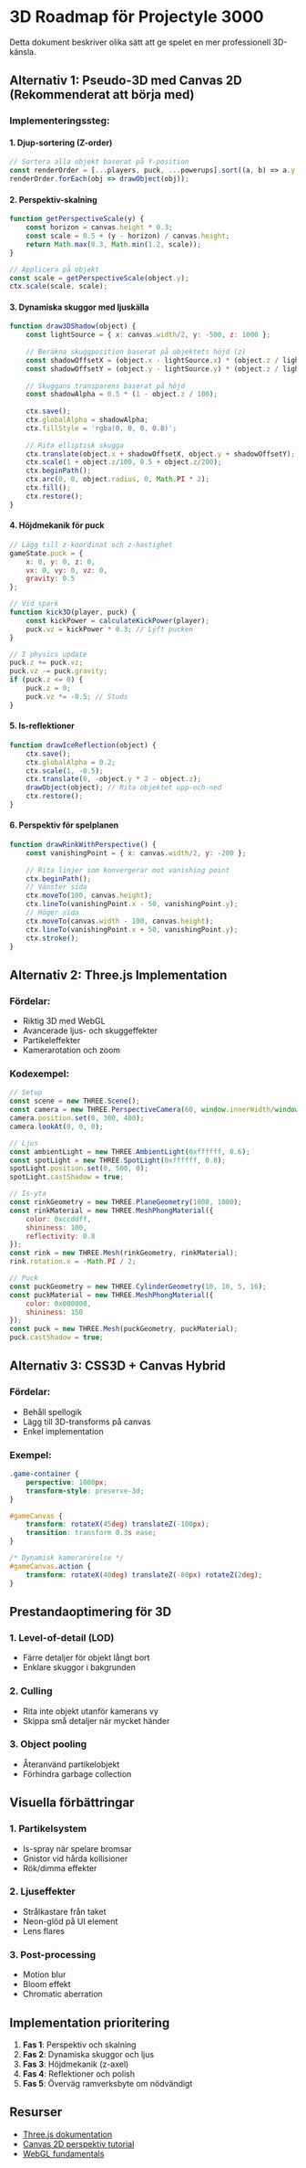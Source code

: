 # 3D Roadmap för Projectyle 3000

Detta dokument beskriver olika sätt att ge spelet en mer professionell 3D-känsla.

## Alternativ 1: Pseudo-3D med Canvas 2D (Rekommenderat att börja med)

### Implementeringssteg:

#### 1. Djup-sortering (Z-order)
```javascript
// Sortera alla objekt baserat på Y-position
const renderOrder = [...players, puck, ...powerups].sort((a, b) => a.y - b.y);
renderOrder.forEach(obj => drawObject(obj));
```

#### 2. Perspektiv-skalning
```javascript
function getPerspectiveScale(y) {
    const horizon = canvas.height * 0.3;
    const scale = 0.5 + (y - horizon) / canvas.height;
    return Math.max(0.3, Math.min(1.2, scale));
}

// Applicera på objekt
const scale = getPerspectiveScale(object.y);
ctx.scale(scale, scale);
```

#### 3. Dynamiska skuggor med ljuskälla
```javascript
function draw3DShadow(object) {
    const lightSource = { x: canvas.width/2, y: -500, z: 1000 };
    
    // Beräkna skuggposition baserat på objektets höjd (z)
    const shadowOffsetX = (object.x - lightSource.x) * (object.z / lightSource.z);
    const shadowOffsetY = (object.y - lightSource.y) * (object.z / lightSource.z);
    
    // Skuggans transparens baserat på höjd
    const shadowAlpha = 0.5 * (1 - object.z / 100);
    
    ctx.save();
    ctx.globalAlpha = shadowAlpha;
    ctx.fillStyle = 'rgba(0, 0, 0, 0.8)';
    
    // Rita elliptisk skugga
    ctx.translate(object.x + shadowOffsetX, object.y + shadowOffsetY);
    ctx.scale(1 + object.z/100, 0.5 + object.z/200);
    ctx.beginPath();
    ctx.arc(0, 0, object.radius, 0, Math.PI * 2);
    ctx.fill();
    ctx.restore();
}
```

#### 4. Höjdmekanik för puck
```javascript
// Lägg till z-koordinat och z-hastighet
gameState.puck = {
    x: 0, y: 0, z: 0,
    vx: 0, vy: 0, vz: 0,
    gravity: 0.5
};

// Vid spark
function kick3D(player, puck) {
    const kickPower = calculateKickPower(player);
    puck.vz = kickPower * 0.3; // Lyft pucken
}

// I physics update
puck.z += puck.vz;
puck.vz -= puck.gravity;
if (puck.z <= 0) {
    puck.z = 0;
    puck.vz *= -0.5; // Studs
}
```

#### 5. Is-reflektioner
```javascript
function drawIceReflection(object) {
    ctx.save();
    ctx.globalAlpha = 0.2;
    ctx.scale(1, -0.5);
    ctx.translate(0, -object.y * 2 - object.z);
    drawObject(object); // Rita objektet upp-och-ned
    ctx.restore();
}
```

#### 6. Perspektiv för spelplanen
```javascript
function drawRinkWithPerspective() {
    const vanishingPoint = { x: canvas.width/2, y: -200 };
    
    // Rita linjer som konvergerar mot vanishing point
    ctx.beginPath();
    // Vänster sida
    ctx.moveTo(100, canvas.height);
    ctx.lineTo(vanishingPoint.x - 50, vanishingPoint.y);
    // Höger sida
    ctx.moveTo(canvas.width - 100, canvas.height);
    ctx.lineTo(vanishingPoint.x + 50, vanishingPoint.y);
    ctx.stroke();
}
```

## Alternativ 2: Three.js Implementation

### Fördelar:
- Riktig 3D med WebGL
- Avancerade ljus- och skuggeffekter
- Partikeleffekter
- Kamerarotation och zoom

### Kodexempel:
```javascript
// Setup
const scene = new THREE.Scene();
const camera = new THREE.PerspectiveCamera(60, window.innerWidth/window.innerHeight, 0.1, 1000);
camera.position.set(0, 300, 400);
camera.lookAt(0, 0, 0);

// Ljus
const ambientLight = new THREE.AmbientLight(0xffffff, 0.6);
const spotLight = new THREE.SpotLight(0xffffff, 0.8);
spotLight.position.set(0, 500, 0);
spotLight.castShadow = true;

// Is-yta
const rinkGeometry = new THREE.PlaneGeometry(1000, 1000);
const rinkMaterial = new THREE.MeshPhongMaterial({
    color: 0xccddff,
    shininess: 100,
    reflectivity: 0.8
});
const rink = new THREE.Mesh(rinkGeometry, rinkMaterial);
rink.rotation.x = -Math.PI / 2;

// Puck
const puckGeometry = new THREE.CylinderGeometry(10, 10, 5, 16);
const puckMaterial = new THREE.MeshPhongMaterial({
    color: 0x000000,
    shininess: 150
});
const puck = new THREE.Mesh(puckGeometry, puckMaterial);
puck.castShadow = true;
```

## Alternativ 3: CSS3D + Canvas Hybrid

### Fördelar:
- Behåll spellogik
- Lägg till 3D-transforms på canvas
- Enkel implementation

### Exempel:
```css
.game-container {
    perspective: 1000px;
    transform-style: preserve-3d;
}

#gameCanvas {
    transform: rotateX(45deg) translateZ(-100px);
    transition: transform 0.3s ease;
}

/* Dynamisk kamerarörelse */
#gameCanvas.action {
    transform: rotateX(40deg) translateZ(-80px) rotateZ(2deg);
}
```

## Prestandaoptimering för 3D

### 1. Level-of-detail (LOD)
- Färre detaljer för objekt långt bort
- Enklare skuggor i bakgrunden

### 2. Culling
- Rita inte objekt utanför kamerans vy
- Skippa små detaljer när mycket händer

### 3. Object pooling
- Återanvänd partikelobjekt
- Förhindra garbage collection

## Visuella förbättringar

### 1. Partikelsystem
- Is-spray när spelare bromsar
- Gnistor vid hårda kollisioner
- Rök/dimma effekter

### 2. Ljuseffekter
- Strålkastare från taket
- Neon-glöd på UI element
- Lens flares

### 3. Post-processing
- Motion blur
- Bloom effekt
- Chromatic aberration

## Implementation prioritering

1. **Fas 1**: Perspektiv och skalning
2. **Fas 2**: Dynamiska skuggor och ljus
3. **Fas 3**: Höjdmekanik (z-axel)
4. **Fas 4**: Reflektioner och polish
5. **Fas 5**: Överväg ramverksbyte om nödvändigt

## Resurser

- [Three.js dokumentation](https://threejs.org/docs/)
- [Canvas 2D perspektiv tutorial](https://developer.mozilla.org/en-US/docs/Web/API/Canvas_API/Tutorial/Transformations)
- [WebGL fundamentals](https://webglfundamentals.org/)